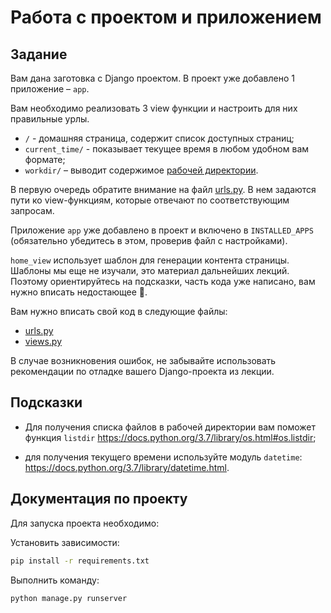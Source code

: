 # Работа с проектом и приложением

## Задание

Вам дана заготовка с Django проектом. В проект уже добавлено 1 приложение – `app`.

Вам необходимо реализовать 3 view функции и настроить для них правильные урлы.

- `/` - домашняя страница, содержит список доступных страниц;
- `current_time/` - показывает текущее время в любом удобном вам формате;
- `workdir/` – выводит содержимое [рабочей директории](https://ru.wikipedia.org/wiki/%D0%A0%D0%B0%D0%B1%D0%BE%D1%87%D0%B8%D0%B9_%D0%BA%D0%B0%D1%82%D0%B0%D0%BB%D0%BE%D0%B3).

В первую очередь обратите внимание на файл [urls.py](first_project/first_project/urls.py). В нем задаются пути ко view-функциям, которые отвечают по соответствующим запросам.

Приложение `app` уже добавлено в проект и включено в `INSTALLED_APPS` (обязательно убедитесь в этом, проверив файл с настройками).

`home_view` использует шаблон для генерации контента страницы. Шаблоны мы еще не изучали, это материал дальнейших лекций. Поэтому ориентируйтесь на подсказки, часть кода уже написано, вам нужно вписать недостающее 🙂.

Вам нужно вписать свой код в следующие файлы:

- [urls.py](first_project/first_project/urls.py)
- [views.py](app/views.py)

В случае возникновения ошибок, не забывайте использовать рекомендации по отладке вашего Django-проекта из лекции.

## Подсказки

- Для получения списка файлов в рабочей директории вам поможет функция `listdir` https://docs.python.org/3.7/library/os.html#os.listdir;

- для получения текущего времени используйте модуль `datetime`: https://docs.python.org/3.7/library/datetime.html.

## Документация по проекту

Для запуска проекта необходимо:

Установить зависимости:

```bash
pip install -r requirements.txt
```

Выполнить команду:

```bash
python manage.py runserver
```
